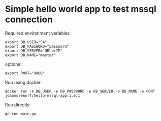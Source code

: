 # Simple hello world app to test mssql connection

Required environment variables:
```shell
export DB_USER="SA"
export DB_PASSWORD="password"
export DB_SERVER="URLorIP"
export DB_NAME="master"
```

optional:
```shell
export PORT="8000"
```

Run using docker:
```shell
docker run -e DB_USER -e DB_PASSWORD -e DB_SERVER -e DB_NAME -e PORT joaomorenorf/hello-mssql-app:1.0.1
```

Run directly:
```shell
go run main.go
```